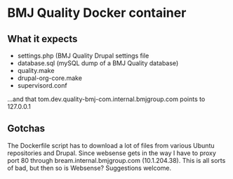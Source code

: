 BMJ Quality Docker container
============================

What it expects
---------------

- settings.php (BMJ Quality Drupal settings file
- database.sql (mySQL dump of a BMJ Quality database)
- quality.make
- drupal-org-core.make
- supervisord.conf

...and that tom.dev.quality-bmj-com.internal.bmjgroup.com points to 127.0.0.1

Gotchas
-------

The Dockerfile script has to download a lot of files from various Ubuntu repositories and Drupal. Since websense gets in the way I have to proxy port 80 through bream.internal.bmjgroup.com (10.1.204.38). This is all sorts of bad, but then so is Websense? Suggestions welcome.
